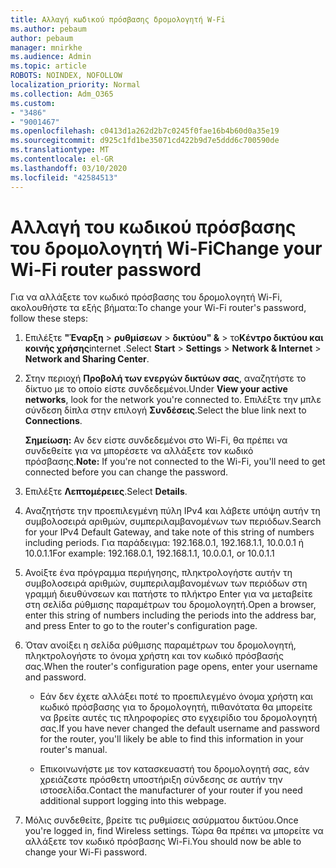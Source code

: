 ```yaml
---
title: Αλλαγή κωδικού πρόσβασης δρομολογητή W-Fi
ms.author: pebaum
author: pebaum
manager: mnirkhe
ms.audience: Admin
ms.topic: article
ROBOTS: NOINDEX, NOFOLLOW
localization_priority: Normal
ms.collection: Adm_O365
ms.custom:
- "3486"
- "9001467"
ms.openlocfilehash: c0413d1a262d2b7c0245f0fae16b4b60d0a35e19
ms.sourcegitcommit: d925c1fd1be35071cd422b9d7e5ddd6c700590de
ms.translationtype: MT
ms.contentlocale: el-GR
ms.lasthandoff: 03/10/2020
ms.locfileid: "42584513"
---
```

# <a name="change-your-wi-fi-router-password"></a><span data-ttu-id="35a9c-102">Αλλαγή του κωδικού πρόσβασης του δρομολογητή Wi-Fi</span><span class="sxs-lookup"><span data-stu-id="35a9c-102">Change your Wi-Fi router password</span></span>

<span data-ttu-id="35a9c-103">Για να αλλάξετε τον κωδικό πρόσβασης του δρομολογητή Wi-Fi, ακολουθήστε τα εξής βήματα:</span><span class="sxs-lookup"><span data-stu-id="35a9c-103">To change your Wi-Fi router's password, follow these steps:</span></span>

1. <span data-ttu-id="35a9c-104">Επιλέξτε **"Έναρξη** > **ρυθμίσεων** > **δικτύου" &** > το**Κέντρο δικτύου και κοινής χρήσης**internet .</span><span class="sxs-lookup"><span data-stu-id="35a9c-104">Select **Start** > **Settings** > **Network & Internet** > **Network and Sharing Center**.</span></span>

2. <span data-ttu-id="35a9c-105">Στην περιοχή **Προβολή των ενεργών δικτύων σας**, αναζητήστε το δίκτυο με το οποίο είστε συνδεδεμένοι.</span><span class="sxs-lookup"><span data-stu-id="35a9c-105">Under **View your active networks**, look for the network you're connected to.</span></span> <span data-ttu-id="35a9c-106">Επιλέξτε την μπλε σύνδεση δίπλα στην επιλογή **Συνδέσεις**.</span><span class="sxs-lookup"><span data-stu-id="35a9c-106">Select the blue link next to **Connections**.</span></span><br>

   <span data-ttu-id="35a9c-107">**Σημείωση:** Αν δεν είστε συνδεδεμένοι στο Wi-Fi, θα πρέπει να συνδεθείτε για να μπορέσετε να αλλάξετε τον κωδικό πρόσβασης.</span><span class="sxs-lookup"><span data-stu-id="35a9c-107">**Note:** If you're not connected to the Wi-Fi, you'll need to get connected before you can change the password.</span></span>

3. <span data-ttu-id="35a9c-108">Επιλέξτε **Λεπτομέρειες**.</span><span class="sxs-lookup"><span data-stu-id="35a9c-108">Select **Details**.</span></span>

4. <span data-ttu-id="35a9c-109">Αναζητήστε την προεπιλεγμένη πύλη IPv4 και λάβετε υπόψη αυτήν τη συμβολοσειρά αριθμών, συμπεριλαμβανομένων των περιόδων.</span><span class="sxs-lookup"><span data-stu-id="35a9c-109">Search for your IPv4 Default Gateway, and take note of this string of numbers including periods.</span></span> <span data-ttu-id="35a9c-110">Για παράδειγμα: 192.168.0.1, 192.168.1.1, 10.0.0.1 ή 10.0.1.1</span><span class="sxs-lookup"><span data-stu-id="35a9c-110">For example: 192.168.0.1, 192.168.1.1, 10.0.0.1, or 10.0.1.1</span></span>

5. <span data-ttu-id="35a9c-111">Ανοίξτε ένα πρόγραμμα περιήγησης, πληκτρολογήστε αυτήν τη συμβολοσειρά αριθμών, συμπεριλαμβανομένων των περιόδων στη γραμμή διευθύνσεων και πατήστε το πλήκτρο Enter για να μεταβείτε στη σελίδα ρύθμισης παραμέτρων του δρομολογητή.</span><span class="sxs-lookup"><span data-stu-id="35a9c-111">Open a browser, enter this string of numbers including the periods into the address bar, and press Enter to go to the router's configuration page.</span></span>

6. <span data-ttu-id="35a9c-112">Όταν ανοίξει η σελίδα ρύθμισης παραμέτρων του δρομολογητή, πληκτρολογήστε το όνομα χρήστη και τον κωδικό πρόσβασής σας.</span><span class="sxs-lookup"><span data-stu-id="35a9c-112">When the router's configuration page opens, enter your username and password.</span></span><br>
   - <span data-ttu-id="35a9c-113">Εάν δεν έχετε αλλάξει ποτέ το προεπιλεγμένο όνομα χρήστη και κωδικό πρόσβασης για το δρομολογητή, πιθανότατα θα μπορείτε να βρείτε αυτές τις πληροφορίες στο εγχειρίδιο του δρομολογητή σας.</span><span class="sxs-lookup"><span data-stu-id="35a9c-113">If you have never changed the default username and password for the router, you'll likely be able to find this information in your router's manual.</span></span>

   - <span data-ttu-id="35a9c-114">Επικοινωνήστε με τον κατασκευαστή του δρομολογητή σας, εάν χρειάζεστε πρόσθετη υποστήριξη σύνδεσης σε αυτήν την ιστοσελίδα.</span><span class="sxs-lookup"><span data-stu-id="35a9c-114">Contact the manufacturer of your router if you need additional support logging into this webpage.</span></span>

7. <span data-ttu-id="35a9c-115">Μόλις συνδεθείτε, βρείτε τις ρυθμίσεις ασύρματου δικτύου.</span><span class="sxs-lookup"><span data-stu-id="35a9c-115">Once you're logged in, find Wireless settings.</span></span> <span data-ttu-id="35a9c-116">Τώρα θα πρέπει να μπορείτε να αλλάξετε τον κωδικό πρόσβασης Wi-Fi.</span><span class="sxs-lookup"><span data-stu-id="35a9c-116">You should now be able to change your Wi-Fi password.</span></span>
